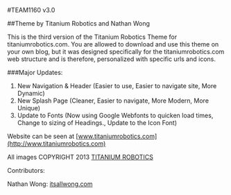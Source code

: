 #TEAM1160 v3.0

##Theme by Titanium Robotics and Nathan Wong

This is the third version of the Titanium Robotics Theme for titaniumrobotics.com.  You are allowed to download and use this theme on your own blog, but it was designed specifically for the titaniumrobotics.com web structure and is therefore, personalized with specific urls and icons.

###Major Updates:

1. New Navigation & Header (Easier to use, Easier to navigate site, More Dynamic)
2. New Splash Page (Cleaner, Easier to navigate, More Modern, More Unique)
3. Update to Fonts (Now using Google Webfonts to quicken load times, Change to sizing of Headings., Update to the Icon Font)

Website can be seen at [www.titaniumrobotics.com](http://www.titaniumrobotics.com)

All images COPYRIGHT 2013 [TITANIUM ROBOTICS](http://www.titaniumrobotics.com)

Contributors:

Nathan Wong: [itsallwong.com](http://itsallwong.com)